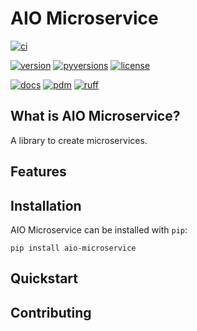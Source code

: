 # AIO Microservice

[![ci](https://img.shields.io/github/actions/workflow/status/betaboon/aio-microservice/ci.yaml?branch=main&logo=github&logoColor=white&style=for-the-badge)](https://github.com/betaboon/aio-microservice/actions/?query=branch%3Amain+workflow%3Aci-main)

[![version](https://img.shields.io/pypi/v/aio-microservice?logo=pypi&logoColor=white&style=for-the-badge)](https://pypi.org/project/aio-microservice)
[![pyversions](https://img.shields.io/pypi/pyversions/aio-microservice?logo=python&logoColor=white&style=for-the-badge)](https://github.com/betaboon/aio-microservice)
[![license](https://img.shields.io/pypi/l/aio-microservice?style=for-the-badge)](https://github.com/betaboon/aio-microservice/LICENSE)

[![docs](https://img.shields.io/badge/docs-blue?label=sphinx&logo=sphinx&logoColor=white&style=for-the-badge)](https://betaboon.github.io/aio-microservice)
[![pdm](https://img.shields.io/badge/managed-blue?style=for-the-badge&logo=pdm&logoColor=white&label=pdm&color=%237e56c2)](https://pdm-project.org)
[![ruff](https://img.shields.io/badge/formatted-blue?style=for-the-badge&logo=ruff&logoColor=white&label=ruff&color=%23d7ff64)](https://astral.sh/ruff)

## What is AIO Microservice?
<!-- start description -->

A library to create microservices.

<!-- end description -->

## Features
<!-- start features -->

<!-- end features -->

## Installation
<!-- start installation -->

AIO Microservice can be installed with `pip`:

```text
pip install aio-microservice
```

<!-- end installation -->

## Quickstart
<!-- start quickstart -->

<!-- end quickstart -->

## Contributing
